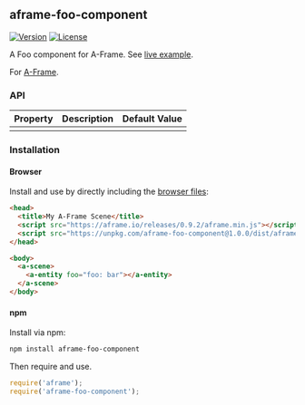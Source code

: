 ## aframe-foo-component

[![Version](http://img.shields.io/npm/v/aframe-foo-component.svg?style=flat-square)](https://npmjs.org/package/aframe-foo-component)
[![License](http://img.shields.io/npm/l/aframe-foo-component.svg?style=flat-square)](https://npmjs.org/package/aframe-foo-component)

A Foo component for A-Frame. See [live example](https://mwbeene.github.io/angle-test/examples/basic/).

For [A-Frame](https://aframe.io).

### API

| Property | Description | Default Value |
| -------- | ----------- | ------------- |
|          |             |               |

### Installation

#### Browser

Install and use by directly including the [browser files](dist):

```html
<head>
  <title>My A-Frame Scene</title>
  <script src="https://aframe.io/releases/0.9.2/aframe.min.js"></script>
  <script src="https://unpkg.com/aframe-foo-component@1.0.0/dist/aframe-foo-component.min.js"></script>
</head>

<body>
  <a-scene>
    <a-entity foo="foo: bar"></a-entity>
  </a-scene>
</body>
```

#### npm

Install via npm:

```bash
npm install aframe-foo-component
```

Then require and use.

```js
require('aframe');
require('aframe-foo-component');
```
